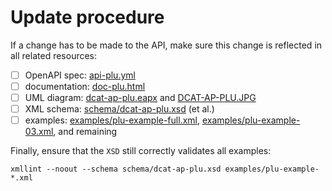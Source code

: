 # Update procedure

If a change has to be made to the API, make sure this change is reflected in all related resources:

- [ ] OpenAPI spec: [api-plu.yml](api-plu.yml)
- [ ] documentation: [doc-plu.html](doc-plu.html)
- [ ] UML diagram: [dcat-ap-plu.eapx](dcat-ap-plu.eapx) and [DCAT-AP-PLU.JPG](DCAT-AP-PLU.JPG)
- [ ] XML schema: [schema/dcat-ap-plu.xsd](schema/dcat-ap-plu.xsd) (et al.)
- [ ] examples: [examples/plu-example-full.xml](examples/plu-example-full.xml), [examples/plu-example-03.xml](examples/plu-example-03.xml), and remaining

Finally, ensure that the `XSD` still correctly validates all examples:

```
xmllint --noout --schema schema/dcat-ap-plu.xsd examples/plu-example-*.xml 
```